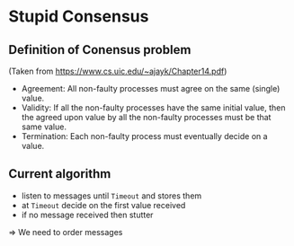 # Stupid Consensus

## Definition of Conensus problem
(Taken from https://www.cs.uic.edu/~ajayk/Chapter14.pdf)

- Agreement: All non-faulty processes must agree on the same (single) value.
- Validity: If all the non-faulty processes have the same initial value, then the agreed upon
value by all the non-faulty processes must be that same value.
- Termination: Each non-faulty process must eventually decide on a value.


## Current algorithm

- listen to messages until `Timeout` and stores them
- at `Timeout` decide on the first value received
- if no message received then stutter

=> We need to order messages